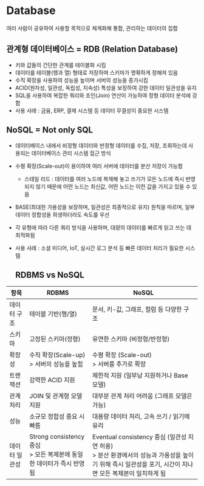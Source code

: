 # Database
여러 사람이 공유하여 사용할 목적으로 체계화해 통합, 관리하는 데이터의 집합

## 관계형 데이터베이스 = RDB (Relation Database)
- 키와 값들의 간단한 관계를 테이블화 시킴
- 데이터를 테이블(헹과 열) 형태로 저장하며 스키마가 명확하게 정해져 있음
- 수직 확장을 사용하여 성능을 높이며 서버의 성능을 증가시킴
- ACID(원자성, 일관성, 독립성, 지속성) 특성을 보장하여 강한 데이터 일관성을 유지
- SQL을 사용하여 복잡한 쿼리와 조인(Join) 연산이 가능하여 정형 데이터 분석에 강함
- 사용 사례 : 금융, ERP, 결제 시스템 등 데이터 무결성이 중요한 시스템

## NoSQL = Not only SQL
- 데이터베이스 내에서 비정형 데이터와 반정형 데이터를 수집, 저장, 조회하는데 사용되는 데이터베이스 관리 시스템 접근 방식
- 수평 확장(Scale-out)이 용이하여 여러 서버에 데이터를 분산 저장이 가능함 
  - 스테일 리드 : 데이터를 여러 노드에 복제해 놓고 쓰기가 모든 노드에 즉시 반영되지 않기 때문에 어떤 노드는 최신값, 어떤 노드는 이전 값을 가지고 있을 수 있음
- BASE(최대한 가용성을 보장하며, 일관성은 최종적으로 유지) 원칙을 따르며, 일부 데이터 정합성을 희생하더라도 속도를 우선
- 각 유형에 따라 다른 쿼리 방식을 사용하며, 대량의 데이터를 빠르게 읽고 쓰는 데 최적화됨
- 사용 사례 : 소셜 미디어, IoT, 실시간 로그 분석 등 빠른 데이터 처리가 필요한 시스템

  ## RDBMS vs NoSQL
| 항목        | RDBMS| NoSQL|
| ----------- | ---- |-------|
| 데이터 구조 | 테이블 기반(행/열) | 문서, 키-값, 그래프, 컬럼 등 다양한 구조
| 스키마 | 고정된 스키마(정형) | 유연한 스키마 (비정형/반정형)
| 확장성 | 수직 확장(Scale-up) <br> > 서버의 성능을 높힘 | 수평 확장 (Scale-out) <br> > 서버를 추가로 확장
| 트랜잭션 | 강력한 ACID 지원 | 제한적 지원 (일부남 지원하거나 Base 모델)
| 관계 처리 | JOIN 및 관계형 모델 지원 | 대부분 관계 처리 어려움 (그래프 모델은 가능)
| 성능 | 소규모 정합성 중요 시 빠름 | 대용량 데이터 처리, 고속 쓰기 / 읽기에 유리
| 데이터 일관성 | Strong consistency 중심 <br> > 모든 복제본에 동일한 데이터가 즉시 반영됨 | Eventual consistency 중심 (일관성 지연 허용) <br> > 분산 환경에서의 성능과 가용성을 높이기 위해 즉시 일관성을 포기, 시간이 지나면 모든 복제본이 일치하게 됨
